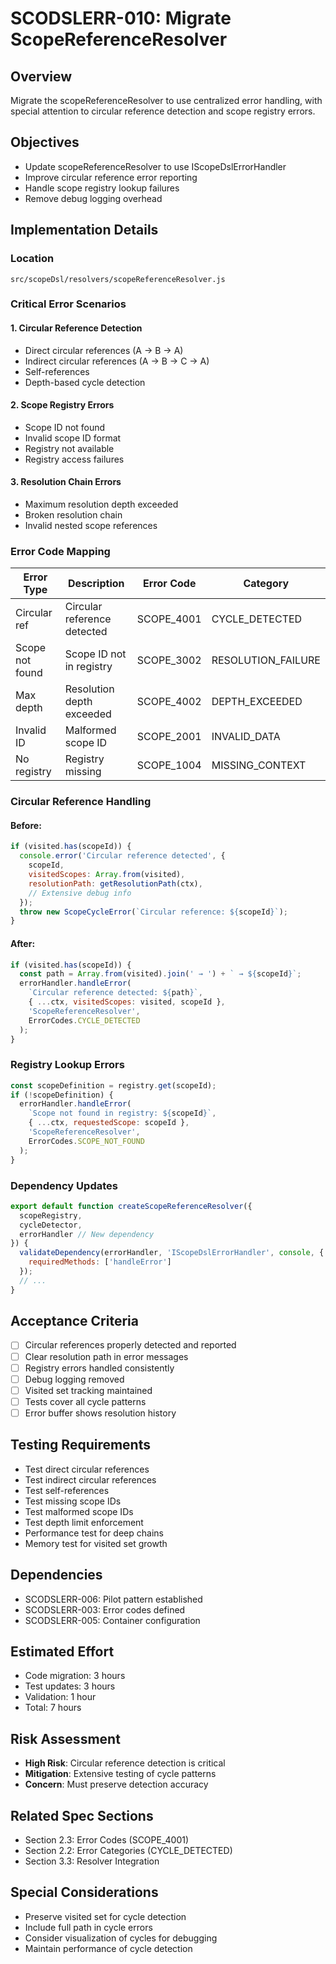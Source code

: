 # SCODSLERR-010: Migrate ScopeReferenceResolver

## Overview
Migrate the scopeReferenceResolver to use centralized error handling, with special attention to circular reference detection and scope registry errors.

## Objectives
- Update scopeReferenceResolver to use IScopeDslErrorHandler
- Improve circular reference error reporting
- Handle scope registry lookup failures
- Remove debug logging overhead

## Implementation Details

### Location
`src/scopeDsl/resolvers/scopeReferenceResolver.js`

### Critical Error Scenarios

#### 1. Circular Reference Detection
- Direct circular references (A → B → A)
- Indirect circular references (A → B → C → A)
- Self-references
- Depth-based cycle detection

#### 2. Scope Registry Errors
- Scope ID not found
- Invalid scope ID format
- Registry not available
- Registry access failures

#### 3. Resolution Chain Errors
- Maximum resolution depth exceeded
- Broken resolution chain
- Invalid nested scope references

### Error Code Mapping

| Error Type | Description | Error Code | Category |
|-----------|-------------|------------|----------|
| Circular ref | Circular reference detected | SCOPE_4001 | CYCLE_DETECTED |
| Scope not found | Scope ID not in registry | SCOPE_3002 | RESOLUTION_FAILURE |
| Max depth | Resolution depth exceeded | SCOPE_4002 | DEPTH_EXCEEDED |
| Invalid ID | Malformed scope ID | SCOPE_2001 | INVALID_DATA |
| No registry | Registry missing | SCOPE_1004 | MISSING_CONTEXT |

### Circular Reference Handling

#### Before:
```javascript
if (visited.has(scopeId)) {
  console.error('Circular reference detected', {
    scopeId,
    visitedScopes: Array.from(visited),
    resolutionPath: getResolutionPath(ctx),
    // Extensive debug info
  });
  throw new ScopeCycleError(`Circular reference: ${scopeId}`);
}
```

#### After:
```javascript
if (visited.has(scopeId)) {
  const path = Array.from(visited).join(' → ') + ` → ${scopeId}`;
  errorHandler.handleError(
    `Circular reference detected: ${path}`,
    { ...ctx, visitedScopes: visited, scopeId },
    'ScopeReferenceResolver',
    ErrorCodes.CYCLE_DETECTED
  );
}
```

### Registry Lookup Errors

```javascript
const scopeDefinition = registry.get(scopeId);
if (!scopeDefinition) {
  errorHandler.handleError(
    `Scope not found in registry: ${scopeId}`,
    { ...ctx, requestedScope: scopeId },
    'ScopeReferenceResolver',
    ErrorCodes.SCOPE_NOT_FOUND
  );
}
```

### Dependency Updates
```javascript
export default function createScopeReferenceResolver({
  scopeRegistry,
  cycleDetector,
  errorHandler // New dependency
}) {
  validateDependency(errorHandler, 'IScopeDslErrorHandler', console, {
    requiredMethods: ['handleError']
  });
  // ...
}
```

## Acceptance Criteria
- [ ] Circular references properly detected and reported
- [ ] Clear resolution path in error messages
- [ ] Registry errors handled consistently
- [ ] Debug logging removed
- [ ] Visited set tracking maintained
- [ ] Tests cover all cycle patterns
- [ ] Error buffer shows resolution history

## Testing Requirements
- Test direct circular references
- Test indirect circular references
- Test self-references
- Test missing scope IDs
- Test malformed scope IDs
- Test depth limit enforcement
- Performance test for deep chains
- Memory test for visited set growth

## Dependencies
- SCODSLERR-006: Pilot pattern established
- SCODSLERR-003: Error codes defined
- SCODSLERR-005: Container configuration

## Estimated Effort
- Code migration: 3 hours
- Test updates: 3 hours
- Validation: 1 hour
- Total: 7 hours

## Risk Assessment
- **High Risk**: Circular reference detection is critical
- **Mitigation**: Extensive testing of cycle patterns
- **Concern**: Must preserve detection accuracy

## Related Spec Sections
- Section 2.3: Error Codes (SCOPE_4001)
- Section 2.2: Error Categories (CYCLE_DETECTED)
- Section 3.3: Resolver Integration

## Special Considerations
- Preserve visited set for cycle detection
- Include full path in cycle errors
- Consider visualization of cycles for debugging
- Maintain performance of cycle detection